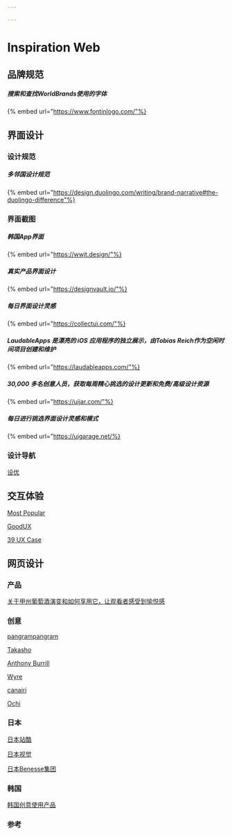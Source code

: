 ```yaml
---

---
```


# Inspiration Web

## 品牌规范

##### 搜索和查找WorldBrands使用的字体

{% embed url="https://www.fontinlogo.com/"%}

## 界面设计

### 设计规范

##### 多邻国设计规范

{% embed url="https://design.duolingo.com/writing/brand-narrative#the-duolingo-difference"%}

### 界面截图

##### 韩国App界面

{% embed url="https://wwit.design/"%}

##### 真实产品界面设计

{% embed url="https://designvault.io/"%}

##### 每日界面设计灵感

{% embed url="https://collectui.com/"%}

##### LaudableApps 是漂亮的 iOS 应用程序的独立展示，由Tobias Reich作为空闲时间项目创建和维护

{% embed url="https://laudableapps.com/"%}

##### 30,000 多名创意人员，获取每周精心挑选的设计更新和免费/高级设计资源

{% embed url="https://uijar.com/"%}

##### 每日进行挑选界面设计灵感和模式

{% embed url="https://uigarage.net/%}

### 设计导航

[设优](http://sheui.net/)

## 交互体验

[Most Popular](https://uxmag.com/most-popular)

[GoodUX](https://goodux.appcues.com/)

[39 UX Case](https://growth.design/case-studies)

## 网页设计

### 产品

[关于甲州葡萄酒演变和如何享用它，让观看者感受到愉悦感](https://winescapejapan-koshu.com/)

### 创意

[pangrampangram](https://pangrampangram.com/products/mori)

[Takasho](https://takasho.agency/)

[Anthony Burrill](https://anthonyburrill.xyz/)

[Wyre](https://www.sendwyre.com/careers)

[canairi](https://www.canairi.io/#overview)

[Ochi](https://ochi.design/)

### 日本

[日本站酷](https://muuuuu.org/)

[日本视觉](https://www.vons.co.jp/)

[日本Benesse集团](https://www.benesse.co.jp/brand/)

### 韩国

[韩国创意使用产品](https://www.vinylc.com/ko/works)

### 参考
